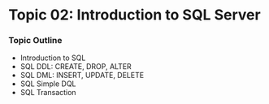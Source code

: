 # Topic 02: Introduction to SQL Server

### Topic Outline
<ul>
  <li>Introduction to SQL</li>
  <li>SQL DDL: CREATE, DROP, ALTER</li>
  <li>SQL DML: INSERT, UPDATE, DELETE</li>
  <li>SQL Simple DQL</li>
  <li>SQL Transaction</li>
</ul>
